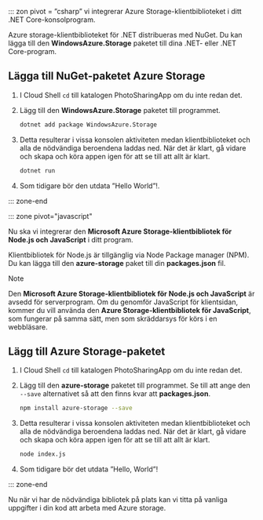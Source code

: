 ::: zon pivot = ”csharp” vi integrerar Azure Storage-klientbiblioteket i ditt .NET Core-konsolprogram.

Azure storage-klientbiblioteket för .NET distribueras med NuGet. Du kan lägga till den **WindowsAzure.Storage** paketet till dina .NET- eller .NET Core-program.

## <a name="add-the-azure-storage-nuget-package"></a>Lägga till NuGet-paketet Azure Storage

1. I Cloud Shell `cd` till katalogen PhotoSharingApp om du inte redan det.

1. Lägg till den **WindowsAzure.Storage** paketet till programmet.

    ```bash
    dotnet add package WindowsAzure.Storage
    ```

1. Detta resulterar i vissa konsolen aktiviteten medan klientbiblioteket och alla de nödvändiga beroendena laddas ned. När det är klart, gå vidare och skapa och köra appen igen för att se till att allt är klart.

    ```bash
    dotnet run
    ```

1. Som tidigare bör den utdata ”Hello World”!.

::: zone-end

::: zone pivot="javascript"

Nu ska vi integrerar den **Microsoft Azure Storage-klientbibliotek för Node.js och JavaScript** i ditt program.

Klientbibliotek för Node.js är tillgänglig via Node Package manager (NPM). Du kan lägga till den **azure-storage** paket till din **packages.json** fil.

> [!NOTE]
> Den **Microsoft Azure Storage-klientbibliotek för Node.js och JavaScript** är avsedd för serverprogram. Om du genomför JavaScript för klientsidan, kommer du vill använda den **Azure Storage-klientbibliotek för JavaScript**, som fungerar på samma sätt, men som skräddarsys för körs i en webbläsare.

## <a name="add-the-azure-storage-package"></a>Lägg till Azure Storage-paketet

1. I Cloud Shell `cd` till katalogen PhotoSharingApp om du inte redan det.

1. Lägg till den **azure-storage** paketet till programmet. Se till att ange den `--save` alternativet så att den finns kvar att **packages.json**.

    ```bash
    npm install azure-storage --save
    ```

1. Detta resulterar i vissa konsolen aktiviteten medan klientbiblioteket och alla de nödvändiga beroendena laddas ned. När det är klart, gå vidare och skapa och köra appen igen för att se till att allt är klart.

    ```bash
    node index.js
    ```

1. Som tidigare bör det utdata ”Hello, World”!

::: zone-end

Nu när vi har de nödvändiga bibliotek på plats kan vi titta på vanliga uppgifter i din kod att arbeta med Azure storage.
